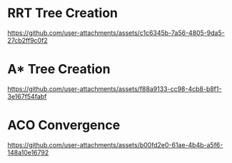 # RRT Tree Creation
https://github.com/user-attachments/assets/c1c6345b-7a56-4805-9da5-27cb2ff9c0f2

# A* Tree Creation
https://github.com/user-attachments/assets/f88a9133-cc98-4cb8-b8f1-3e167f54fabf

# ACO Convergence
https://github.com/user-attachments/assets/b00fd2e0-61ae-4b4b-a5f6-148a10e16792
